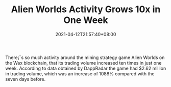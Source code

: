 ﻿---
title: "Alien Worlds Activity Grows 10x in One Week"
date: 2021-04-12T21:57:40+08:00
lastmod: 2021-04-12T16:45:40+08:00
draft: false
authors: ["Fannie"]
description: "There¡¯s so much activity around the mining strategy game Alien Worlds on the Wax blockchain, that its trading volume increased ten times in just one week. According to data obtained by DappRadar the game had $2.62 million in trading volume, which was an increase of 1088% compared with the seven days before."
featuredImage: "alien-worlds-activity-grows-10x-in-one-week.png"
tags: ["Digital Collectibles","Play to Earn"]
categories: ["news"]
news: ["Digital Collectibles"]
weight: 
lightgallery: true
pinned: false
recommend: false
recommend1: false
---

There¡¯s so much activity around the mining strategy game Alien Worlds on the Wax blockchain, that its trading volume increased ten times in just one week. According to data obtained by DappRadar the game had $2.62 million in trading volume, which was an increase of 1088% compared with the seven days before.

<!--more-->

